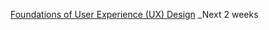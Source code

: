 [Foundations of User Experience (UX) Design](https://www.coursera.org/learn/foundations-user-experience-design?specialization=google-ux-design) _Next 2 weeks
